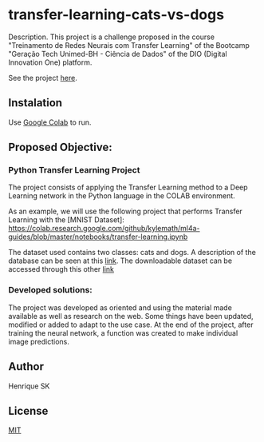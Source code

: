 # transfer-learning-cats-vs-dogs

Description.
This project is a challenge proposed in the course "Treinamento de Redes Neurais com Transfer Learning" of the Bootcamp "Geração Tech Unimed-BH - Ciência de Dados" of the DIO (Digital Innovation One) platform.

See the project [here](https://colab.research.google.com/github/henrique-sk/transfer-learning-cats-vs-dogs/blob/main/transfer_learning_cats_vs_dogs.ipynb).

## Instalation

Use [Google Colab](https://colab.research.google.com) to run.

## Proposed Objective:

### Python Transfer Learning Project

The project consists of applying the Transfer Learning method to a Deep Learning network in the Python language in the COLAB environment.

As an example, we will use the following project that performs Transfer Learning with the [MNIST Dataset]:
https://colab.research.google.com/github/kylemath/ml4a-guides/blob/master/notebooks/transfer-learning.ipynb

The dataset used contains two classes: cats and dogs. A description of the database can be seen at this [link](https://www.tensorflow.org/datasets/catalog/cats_vs_dogs). The downloadable dataset can be accessed through this other [link](https://www.microsoft.com/en-us/download/details.aspx?id=54765)
    
### Developed solutions:

The project was developed as oriented and using the material made available as well as research on the web. Some things have been updated, modified or added to adapt to the use case. At the end of the project, after training the neural network, a function was created to make individual image predictions.

## Author
Henrique SK

## License
[MIT](https://choosealicense.com/license/mit/)
